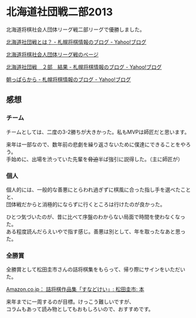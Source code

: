 # 北海道社団戦二部2013

北海道将棋社会人団体リーグ戦二部リーグで優勝しました。

[北海道社団戦とは？ - 札幌将棋情報のブログ - Yahoo!ブログ](http://blogs.yahoo.co.jp/sapporoshogijoho/4938354.html)

[北海道将棋社会人団体リーグ戦のページ](http://www.ne.jp/asahi/golconde/shogi/hokkaido_shadansen.html)

[北海道社団戦　２部　結果 - 札幌将棋情報のブログ - Yahoo!ブログ](http://blogs.yahoo.co.jp/sapporoshogijoho/11519723.html)

[朝っぱらから - 札幌将棋情報のブログ - Yahoo!ブログ](http://blogs.yahoo.co.jp/sapporoshogijoho/11520936.html)

## 感想

### チーム

チームとしては、二度の3-2勝ちが大きかった。私もMVPは師匠だと思います。

来年は一部なので、数年前の悲劇を繰り返さないために僕達にできることをやろう。
<br />
手始めに、出場を渋っていた先輩を<del>脅迫</del>半ば強引に説得した。（主に師匠が）

### 個人

個人的には、一般的な善悪にとらわれ過ぎずに棋風に合った指し手を選べたことと、
<br />
団体戦だからと消極的にならずに行くところは行けたのが良かった。

ひとつ気づいたのが、昔に比べて序盤のわからない局面で時間を使わなくなった。
<br />
ある程度読んだらえいやで指す感じ。善悪は別として、年を取ったなあと思った。

### 全勝賞

全勝賞として松田圭市さんの詰将棋集をもらって、帰り際にサインをいただいた。

[Amazon.co.jp： 詰将棋作品集「すなどけい」: 松田圭市: 本](http://www.amazon.co.jp/%E8%A9%B0%E5%B0%86%E6%A3%8B%E4%BD%9C%E5%93%81%E9%9B%86%E3%80%8C%E3%81%99%E3%81%AA%E3%81%A9%E3%81%91%E3%81%84%E3%80%8D-%E6%9D%BE%E7%94%B0%E5%9C%AD%E5%B8%82/dp/4863810490)

来年までに一周するのが目標。けっこう難しいですが、
<br />
コラムもあって読み物としてもおもしろいので、おすすめです。
